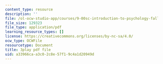```yaml
---
content_type: resource
description: ''
file: /ol-ocw-studio-app/courses/9-00sc-introduction-to-psychology-fall-2011/a33966caa3c02c8e57f19c4a1d20949d_Qw4SkvZ03cc.pdf
file_size: 129323
file_type: application/pdf
learning_resource_types: []
license: https://creativecommons.org/licenses/by-nc-sa/4.0/
ocw_type: OCWFile
resourcetype: Document
title: 3play pdf file
uid: a33966ca-a3c0-2c8e-57f1-9c4a1d20949d
---
```

